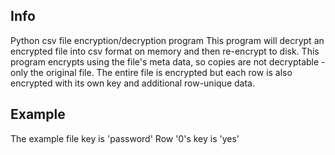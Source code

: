 Info
----
Python csv file encryption/decryption program
This program will decrypt an encrypted file into csv format on memory and then re-encrypt to disk.
This program encrypts using the file's meta data, so copies are not decryptable - only the original file.
The entire file is encrypted but each row is also encrypted with its own key and additional row-unique data.

Example
-------
The example file key is 'password'
Row '0's key is 'yes'
